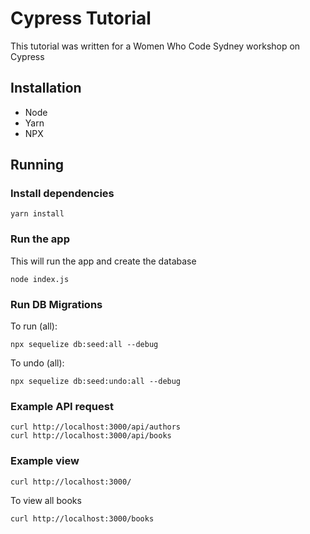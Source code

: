 # Cypress Tutorial

This tutorial was written for a Women Who Code Sydney workshop on Cypress

## Installation

* Node
* Yarn
* NPX

## Running

### Install dependencies

```
yarn install
```

### Run the app

This will run the app and create the database

```
node index.js
```

### Run DB Migrations

To run (all):

```
npx sequelize db:seed:all --debug
```

To undo (all):

```
npx sequelize db:seed:undo:all --debug
```


### Example API request

```
curl http://localhost:3000/api/authors
curl http://localhost:3000/api/books
```

### Example view

```
curl http://localhost:3000/
```

To view all books

```
curl http://localhost:3000/books
```